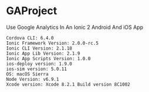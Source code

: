 # GAProject
Use Google Analytics In An Ionic 2 Android And iOS App

```
Cordova CLI: 6.4.0 
Ionic Framework Version: 2.0.0-rc.5
Ionic CLI Version: 2.1.18
Ionic App Lib Version: 2.1.9
Ionic App Scripts Version: 1.0.0
ios-deploy version: 1.9.0 
ios-sim version: 5.0.11 
OS: macOS Sierra
Node Version: v6.9.1
Xcode version: Xcode 8.2.1 Build version 8C1002
```
